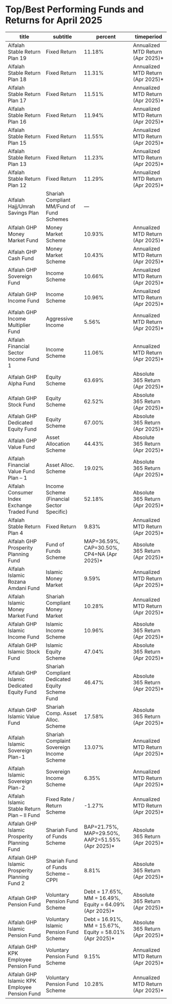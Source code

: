 # Top/Best Performing Funds and Returns for April 2025

| title                                          | subtitle                                       | percent                                                  | timeperiod                         |
| ---------------------------------------------- | ---------------------------------------------- | -------------------------------------------------------- | ---------------------------------- |
| Alfalah Stable Return Plan 19                  | Fixed Return                                   | 11.18%                                                   | Annualized MTD Return (Apr 2025)\* |
| Alfalah Stable Return Plan 18                  | Fixed Return                                   | 11.31%                                                   | Annualized MTD Return (Apr 2025)\* |
| Alfalah Stable Return Plan 17                  | Fixed Return                                   | 11.51%                                                   | Annualized MTD Return (Apr 2025)\* |
| Alfalah Stable Return Plan 16                  | Fixed Return                                   | 11.94%                                                   | Annualized MTD Return (Apr 2025)\* |
| Alfalah Stable Return Plan 15                  | Fixed Return                                   | 11.55%                                                   | Annualized MTD Return (Apr 2025)\* |
| Alfalah Stable Return Plan 13                  | Fixed Return                                   | 11.23%                                                   | Annualized MTD Return (Apr 2025)\* |
| Alfalah Stable Return Plan 12                  | Fixed Return                                   | 11.29%                                                   | Annualized MTD Return (Apr 2025)\* |
| Alfalah Hajj/Umrah Savings Plan                | Shariah Compliant MM/Fund of Fund Schemes      | —                                                        |                                    |
| Alfalah GHP Money Market Fund                  | Money Market Scheme                            | 10.93%                                                   | Annualized MTD Return (Apr 2025)\* |
| Alfalah GHP Cash Fund                          | Money Market Scheme                            | 10.43%                                                   | Annualized MTD Return (Apr 2025)\* |
| Alfalah GHP Sovereign Fund                     | Income Scheme                                  | 10.66%                                                   | Annualized MTD Return (Apr 2025)\* |
| Alfalah GHP Income Fund                        | Income Scheme                                  | 10.96%                                                   | Annualized MTD Return (Apr 2025)\* |
| Alfalah GHP Income Multiplier Fund             | Aggressive Income                              | 5.56%                                                    | Annualized MTD Return (Apr 2025)\* |
| Alfalah Financial Sector Income Fund 1         | Income Scheme                                  | 11.06%                                                   | Annualized MTD Return (Apr 2025)\* |
| Alfalah GHP Alpha Fund                         | Equity Scheme                                  | 63.69%                                                   | Absolute 365 Return (Apr 2025)\*   |
| Alfalah GHP Stock Fund                         | Equity Scheme                                  | 62.52%                                                   | Absolute 365 Return (Apr 2025)\*   |
| Alfalah GHP Dedicated Equity Fund              | Equity Scheme                                  | 67.00%                                                   | Absolute 365 Return (Apr 2025)\*   |
| Alfalah GHP Value Fund                         | Asset Allocation Scheme                        | 44.43%                                                   | Absolute 365 Return (Apr 2025)\*   |
| Alfalah Financial Value Fund Plan – 1          | Asset Alloc. Scheme                            | 19.02%                                                   | Absolute 365 Return (Apr 2025)\*   |
| Alfalah Consumer Index Exchange Traded Fund    | Income Scheme (Financial Sector Specific)      | 52.18%                                                   | Absolute 365 Return (Apr 2025)\*   |
| Alfalah Stable Return Plan 4                   | Fixed Return                                   | 9.83%                                                    | Annualized MTD Return (Apr 2025)\* |
| Alfalah GHP Prosperity Planning Fund           | Fund of Funds Scheme                           | MAP=36.59%, CAP=30.50%, CP4=NA (Apr 2025)\*              | Absolute 365 Return (Apr 2025)\*   |
| Alfalah Islamic Rozana Amdani Fund             | Islamic Money Market                           | 9.59%                                                    | Annualized MTD Return (Apr 2025)\* |
| Alfalah Islamic Money Market Fund              | Shariah Compliant Money Market                 | 10.28%                                                   | Annualized MTD Return (Apr 2025)\* |
| Alfalah GHP Islamic Income Fund                | Islamic Income Scheme                          | 10.96%                                                   | Absolute 365 Return (Apr 2025)\*   |
| Alfalah GHP Islamic Stock Fund                 | Islamic Equity Scheme                          | 47.04%                                                   | Absolute 365 Return (Apr 2025)\*   |
| Alfalah GHP Islamic Dedicated Equity Fund      | Shariah Compliant Dedicated Equity Scheme Fund | 46.47%                                                   | Absolute 365 Return (Apr 2025)\*   |
| Alfalah GHP Islamic Value Fund                 | Shariah Comp. Asset Alloc. Scheme              | 17.58%                                                   | Absolute 365 Return (Apr 2025)\*   |
| Alfalah Islamic Sovereign Plan-1               | Shariah Complaint Sovereign Income Scheme      | 13.07%                                                   | Annualized MTD Return (Apr 2025)\* |
| Alfalah Islamic Sovereign Plan-2               | Sovereign Income Scheme                        | 6.35%                                                    | Annualized MTD Return (Apr 2025)\* |
| Alfalah Islamic Stable Return Plan – II Fund   | Fixed Rate / Return Scheme                     | -1.27%                                                   | Annualized MTD Return (Apr 2025)\* |
| Alfalah GHP Islamic Prosperity Planning Fund   | Shariah Fund of Funds Scheme                   | BAP=21.75%, MAP=29.50%, AAP2=51.55% (Apr 2025)\*         | Absolute 365 Return (Apr 2025)\*   |
| Alfalah GHP Islamic Prosperity Planning Fund 2 | Shariah Fund of Funds Scheme – CPPI            | 8.81%                                                    | Absolute 365 Return (Apr 2025)\*   |
| Alfalah GHP Pension Fund                       | Voluntary Pension Fund Scheme                  | Debt = 17.65%, MM = 16.49%, Equity = 64.09% (Apr 2025)\* | Absolute 365 Return (Apr 2025)\*   |
| Alfalah GHP Islamic Pension Fund               | Voluntary Islamic Pension Fund Scheme          | Debt = 16.91%, MM = 15.67%, Equity = 58.01% (Apr 2025)\* | Absolute 365 Return (Apr 2025)\*   |
| Alfalah GHP KPK Employee Pension Fund          | Voluntary Pension Fund Scheme                  | 9.15%                                                    | Annualized MTD Return (Apr 2025)\* |
| Alfalah GHP Islamic KPK Employee Pension Fund  | Voluntary Pension Fund Scheme                  | 10.28%                                                   | Annualized MTD Return (Apr 2025)\* |
